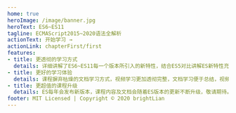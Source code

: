 ```yaml
---
home: true
heroImage: /image/banner.jpg
heroText: ES6~ES11
tagline: ECMAScript2015~2020语法全解析
actionText: 开始学习 →
actionLink: chapterFirst/first
features:
- title: 更透彻的学习方式
  details: 详细讲解了ES6~ES11每一个版本所引入的新特性，结合ES5对比讲解ES新特性充分体现新特性的语法优势，更结合新语法的应用场景，让学习不再只是纸上谈兵。
- title: 更好的学习体验
  details: 课程摒弃枯燥的文档学习方式，视频学习更加透彻完整，文档学习便于总结，视频与文档相结合，学习起来更加得心应手。
- title: 更超值的课程升级
  details: ES每年会发布新版本，课程内容及文档会随着ES版本的更新不断升级，敬请期待。
footer: MIT Licensed | Copyright © 2020 brightLian
---
```

   